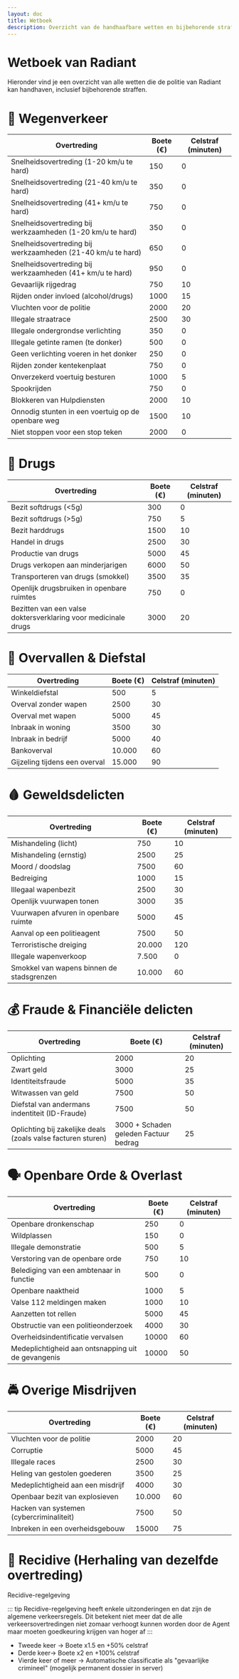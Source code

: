 ```yaml
---
layout: doc
title: Wetboek
description: Overzicht van de handhaafbare wetten en bijbehorende straffen
---
```


<!-- @format -->

# Wetboek van Radiant

Hieronder vind je een overzicht van alle wetten die de politie van Radiant kan handhaven, inclusief bijbehorende straffen.

# 🚗 Wegenverkeer

| Overtreding                                                 | Boete (€) | Celstraf (minuten) |
| ----------------------------------------------------------- | --------- | ------------------ |
| Snelheidsovertreding (1-20 km/u te hard)                    | 150       | 0                  |
| Snelheidsovertreding (21-40 km/u te hard)                   | 350       | 0                  |
| Snelheidsovertreding (41+ km/u te hard)                     | 750       | 0                  |
| Snelheidsovertreding bij werkzaamheden (1-20 km/u te hard)  | 350       | 0                  |
| Snelheidsovertreding bij werkzaamheden (21-40 km/u te hard) | 650       | 0                  |
| Snelheidsovertreding bij werkzaamheden (41+ km/u te hard)   | 950       | 0                  |
| Gevaarlijk rijgedrag                                        | 750       | 10                 |
| Rijden onder invloed (alcohol/drugs)                        | 1000      | 15                 |
| Vluchten voor de politie                                    | 2000      | 20                 |  
| Illegale straatrace                                         | 2500      | 30                 |  
| Illegale ondergrondse verlichting                           | 350       | 0                  |
| Illegale getinte ramen (te donker)                          | 500       | 0                  |
| Geen verlichting voeren in het donker                       | 250       | 0                  |
| Rijden zonder kentekenplaat                                 | 750       | 0                  |
| Onverzekerd voertuig besturen                               | 1000      | 5                  |
| Spookrijden                                                 | 750       | 0                  |
| Blokkeren van Hulpdiensten                                  | 2000      | 10                 |
| Onnodig stunten in een voertuig op de openbare weg          | 1500      | 10                 |
| Niet stoppen voor een stop teken                            | 2000      | 0                  |

# 💊 Drugs

| Overtreding                                                    | Boete (€) | Celstraf (minuten) |
| -------------------------------------------------------------- | --------- | ------------------ |
| Bezit softdrugs (<5g)                                          | 300       | 0                  |
| Bezit softdrugs (>5g)                                          | 750       | 5                  |
| Bezit harddrugs                                                | 1500      | 10                 |
| Handel in drugs                                                | 2500      | 30                 |
| Productie van drugs                                            | 5000      | 45                 |
| Drugs verkopen aan minderjarigen                               | 6000      | 50                 |
| Transporteren van drugs (smokkel)                              | 3500      | 35                 |
| Openlijk drugsbruiken in openbare ruimtes                      | 750       | 0                  |
| Bezitten van een valse doktersverklaring voor medicinale drugs | 3000      | 20                 |

# 🔫 Overvallen & Diefstal

| Overtreding                   | Boete (€) | Celstraf (minuten) |
| ----------------------------- | --------- | ------------------ |
| Winkeldiefstal                | 500       | 5                  |
| Overval zonder wapen          | 2500      | 30                 | 
| Overval met wapen             | 5000      | 45                 |
| Inbraak in woning             | 3500      | 30                 | 
| Inbraak in bedrijf            | 5000      | 40                 | 
| Bankoverval                   | 10.000    | 60                 |
| Gijzeling tijdens een overval | 15.000    | 90                 |

# 🩸 Geweldsdelicten

| Overtreding                               | Boete (€) | Celstraf (minuten) |
| ----------------------------------------- | --------- | ------------------ |
| Mishandeling (licht)                      | 750       | 10                 |
| Mishandeling (ernstig)                    | 2500      | 25                 |
| Moord / doodslag                          | 7500      | 60                 | 
| Bedreiging                                | 1000      | 15                 |
| Illegaal wapenbezit                       | 2500      | 30                 | 
| Openlijk vuurwapen tonen                  | 3000      | 35                 | 
| Vuurwapen afvuren in openbare ruimte      | 5000      | 45                 | 
| Aanval op een politieagent                | 7500      | 50                 | 
| Terroristische dreiging                   | 20.000    | 120                | 
| Illegale wapenverkoop                     | 7.500     | 0                  | 
| Smokkel van wapens binnen de stadsgrenzen | 10.000    | 60                 | 


# 💰 Fraude & Financiële delicten

| Overtreding                                                  | Boete (€)                             | Celstraf (minuten) |
| ------------------------------------------------------------ | ------------------------------------- | ------------------ |
| Oplichting                                                   | 2000                                  | 20                 | 
| Zwart geld                                                   | 3000                                  | 25                 | 
| Identiteitsfraude                                            | 5000                                  | 35                 | 
| Witwassen van geld                                           | 7500                                  | 50                 | 
| Diefstal van andermans indentiteit (ID-Fraude)               | 7500                                  | 50                 | 
| Oplichting bij zakelijke deals (zoals valse facturen sturen) | 3000 + Schaden geleden Factuur bedrag | 25                 | 


# 🗣️ Openbare Orde & Overlast

| Overtreding                                        | Boete (€) | Celstraf (minuten) |
| -------------------------------------------------- | --------- | ------------------ |
| Openbare dronkenschap                              | 250       | 0                  |
| Wildplassen                                        | 150       | 0                  |
| Illegale demonstratie                              | 500       | 5                  |
| Verstoring van de openbare orde                    | 750       | 10                 |
| Belediging van een ambtenaar in functie            | 500       | 0                  |
| Openbare naaktheid                                 | 1000      | 5                  |
| Valse 112 meldingen maken                          | 1000      | 10                 |
| Aanzetten tot rellen                               | 5000      | 45                 | 
| Obstructie van een politieonderzoek                | 4000      | 30                 | 
| Overheidsindentificatie vervalsen                  | 10000     | 60                 | 
| Medeplichtigheid aan ontsnapping uit de gevangenis | 10000     | 50                 | 

# 🚔 Overige Misdrijven

| Overtreding                              | Boete (€) | Celstraf (minuten) |
| ---------------------------------------- | --------- | ------------------ |
| Vluchten voor de politie                 | 2000      | 20                 | 
| Corruptie                                | 5000      | 45                 | 
| Illegale races                           | 2500      | 30                 | 
| Heling van gestolen goederen             | 3500      | 25                 | 
| Medeplichtigheid aan een misdrijf        | 4000      | 30                 | 
| Openbaar bezit van explosieven           | 10.000    | 60                 | 
| Hacken van systemen (cybercriminaliteit) | 7500      | 50                 | 
| Inbreken in een overheidsgebouw          | 15000     | 75                 | 


# 📜 Recidive (Herhaling van dezelfde overtreding)

Recidive-regelgeving

::: tip
Recidive-regelgeving heeft enkele uitzonderingen en dat zijn de algemene verkeersregels. Dit betekent niet meer dat de alle verkeersovertredingen niet zomaar verhoogt kunnen worden door de Agent maar moeten goedkeuring krijgen van hoger af
:::
- Tweede keer → Boete x1.5 en +50% celstraf
- Derde keer→ Boete x2 en +100% celstraf
- Vierde keer of meer → Automatische classificatie als "gevaarlijke crimineel" (mogelijk permanent dossier in server)
